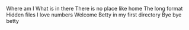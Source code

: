 Where am I
What is in there
There is no place like home 
The long format
Hidden files
I love numbers
Welcome
Betty in my first directory 
Bye bye betty

